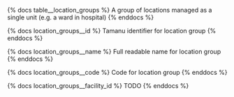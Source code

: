 {% docs table__location_groups %}
A group of locations managed as a single unit (e.g. a ward in hospital)
{% enddocs %}

{% docs location_groups__id %}
Tamanu identifier for location group
{% enddocs %}

{% docs location_groups__name %}
Full readable name for location group
{% enddocs %}

{% docs location_groups__code %}
Code for location group
{% enddocs %}

{% docs location_groups__facility_id %}
TODO
{% enddocs %}
